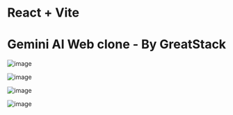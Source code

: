# React + Vite
# Gemini AI Web clone - By GreatStack

![image](https://github.com/user-attachments/assets/4a381e7e-6a5d-406f-88e3-e8f8f6d82eb2)

![image](https://github.com/user-attachments/assets/d08b7747-5291-4e30-9a6e-058fbdf47b8f)


![image](https://github.com/user-attachments/assets/f49f90d1-71a4-457b-b3a8-c6d3bb1fc61c)


![image](https://github.com/user-attachments/assets/96b5b3cd-a712-4eeb-a1ba-7f2fc70a002f)
